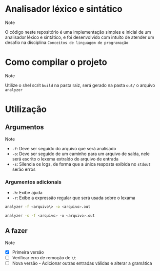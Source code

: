 # Analisador léxico e sintático

> [!NOTE]
> O código neste repositório é uma implementação simples e inicial de um analisador léxico e sintático, e foi desenvolvido com intuíto de atender um desafio na disciplina `Conceitos de linguagem de programação`

# Como compilar o projeto

> [!NOTE]
> Utilize o shel scrit `build` na pasta raiz, será gerado na pasta `out/` o arquivo `analyzer`

# Utilização

## Argumentos

> [!NOTE]
>
> - `-f`: Deve ser seguido do arquivo que será analisado
> - `-o`: Deve ser seguido de um caminho para um arquivo de saída, nele será escrito o lexema extraído do arquivo de entrada
> - `-s`: Silencia os logs, de forma que a única resposta exibida no `stdout` serão erros
>
> ### Argumentos adicionais
>
> - `-h`: Exibe ajuda
> - `-r`: Exibe a expressão regular que será usada sobre o lexama

```sh
analyzer -f <arquivo\> -o <arquivo>.out
```

```sh
analyzer -s -f <arquivo> -o <arquivo>.out
```

##

## A fazer

> [!NOTE]
>
> - [x] Primeira versão
> - [ ] Verificar erro de remoção de `\t`
> - [ ] Nova versão - Adicionar outras entradas válidas e alterar a gramática
